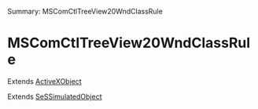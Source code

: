 Summary: MSComCtlTreeView20WndClassRule

# MSComCtlTreeView20WndClassRule

Extends [ActiveXObject](ActiveXObject.md)

Extends [SeSSimulatedObject](SeSSimulatedObject.md)



